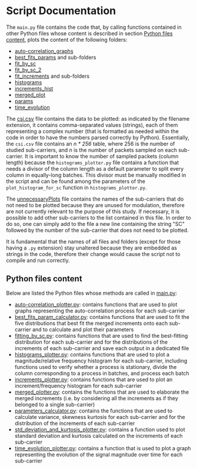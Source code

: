 # Script Documentation
The `main.py` file contains the code that, by
calling functions contained in other Python files 
whose content is described in section
[Python files content](README.md#python-files-content), 
plots the content of the following folders:
* [auto-correlation_graphs](auto-correlation_graphs)
* [best_fits_params](best_fits_params) and sub-folders
* [fit_by_sc](fit_by_sc)
* [fit_by_sc_2](fit_by_sc_2)
* [fit_increments](fit_increments) and sub-folders
* [histograms](histograms) 
* [increments_hist](increments_hist)
* [merged_plot](merged_plot)
* [params](params)
* [time_evolution](time_evolution)

The [csi.csv](csi.csv) file contains the data to be plotted: as 
indicated by the filename extension, it contains 
comma-separated values (strings), each of them representing 
a complex number (that is formatted as needed within the code
in order to have the numbers parsed correctly 
by Python).
Essentially, the `csi.csv` file contains an _n * 256_ table, 
where 256 is the number of studied sub-carriers, and _n_ 
is the number of packets sampled on each sub-carrier. 
It is important to know the number of sampled packets 
(column length) because 
the `histograms_plotter.py` file contains a function that 
needs a divisor 
of the column length as a default parameter to split every 
column in equally-long batches. 
This divisor must be manually modified in the script and 
can be found among the parameters of the
`plot_histogram_for_sc` function in `histograms_plotter.py`.

The [unnecessaryPlots](unnecessaryPlots) file contains the names of the 
sub-carriers that do not need to be plotted because they 
are unused for modulation, therefore are not currently 
relevant to the purpose of this study.
If necessary, it is possible to add other sub-carriers to
the list contained in this file. In order to do so, one 
can simply add to the file a new line containing the 
string "SC" followed
by the number of the sub-carrier that does not need to be
plotted. 

It is fundamental that the names of all files and folders
(except for those having a `.py` extension) stay unaltered 
because they are embedded as strings in the code, 
therefore their change would cause the script not to compile
and run correctly. 

## Python files content
Below are listed the Python files whose methods are called
in [main.py](main.py): 
* [auto-correlation_plotter.py](autocorrelation_plotter.py):
contains functions that are used to plot graphs representing
the auto-correlation process for each sub-carrier
* [best_fits_param_calculator.py](best_fits_param_calculator.py):
contains functions that are used to fit the five distributions
that best fit the merged increments onto each sub-carrier
and to calculate and plot their parameters
* [fitting_by_sc.py](fitting_by_sc.py): contains functions that 
are used to find the best-fitting distribution for each 
sub-carrier and for the distributions of the increments
of each sub-carrier and save each output in a dedicated file 
* [histograms_plotter.py](histograms_plotter.py): contains functions that are used
to plot a magnitude/relative frequency histogram 
for each sub-carrier, including functions used to verify 
whether a process is stationary, divide the column 
corresponding to a process in batches, and process each batch
* [increments_plotter.py](increments_plotter.py): contains functions that are used
to plot an increment/frequency histogram 
for each sub-carrier 
* [merged_plotter.py](merged_plotter.py): contains the functions
that are used to elaborate the merged increments (i.e. by 
considering all the increments as if they belonged to a single
sub-carrier)
* [parameters_calculator.py](parameters_calculator.py): contains 
the functions that are used to calculate variance, skewness
kurtosis for each sub-carrier and for the distribution of 
the increments of each sub-carrier
* [std_deviation_and_kurtosis_plotter.py](std_deviation_and_kurtosis_plotter.py):
contains a function used to plot standard deviation and kurtosis
calculated on the increments of each sub-carrier
* [time_evolution_plotter.py](time_evolution_plotter.py): contains a function that is used
to plot a graph representing the evolution of the signal
magnitude over time for each sub-carrier